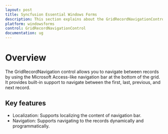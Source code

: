 ```yaml
---
layout: post
title: Syncfusion Essential Windows Forms
description: This section explains about the GridRecordNavigationControl.
platform: windowsforms
control: GridRecordNavigationControl
documentation: ug
---
```


# Overview

The GridRecordNavigation control allows you to navigate between records by using the Microsoft Access-like navigation bar at the bottom of the grid. It provides built-in support to navigate between the first, last, previous, and next record.

## Key features

* Localization: Supports localizing the content of navigation bar.
* Navigation: Supports navigating to the records dynamically and programmatically.

